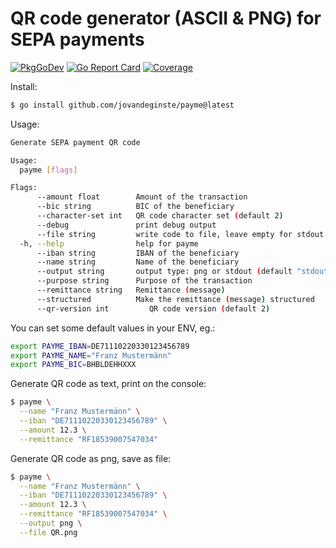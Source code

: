 # QR code generator (ASCII & PNG) for SEPA payments

[![PkgGoDev](https://pkg.go.dev/badge/github.com/jovandeginste/payme)](https://pkg.go.dev/github.com/jovandeginste/payme)
[![Go Report Card](https://goreportcard.com/badge/github.com/jovandeginste/payme)](https://goreportcard.com/report/github.com/jovandeginste/payme)
[![Coverage](http://gocover.io/_badge/github.com/jovandeginste/payme)](http://gocover.io/github.com/jovandeginste/payme)

Install:

```bash
$ go install github.com/jovandeginste/payme@latest
```

Usage:

```bash
Generate SEPA payment QR code

Usage:
  payme [flags]

Flags:
      --amount float        Amount of the transaction
      --bic string          BIC of the beneficiary
      --character-set int   QR code character set (default 2)
      --debug               print debug output
      --file string         write code to file, leave empty for stdout
  -h, --help                help for payme
      --iban string         IBAN of the beneficiary
      --name string         Name of the beneficiary
      --output string       output type: png or stdout (default "stdout")
      --purpose string      Purpose of the transaction
      --remittance string   Remittance (message)
      --structured          Make the remittance (message) structured
      --qr-version int         QR code version (default 2)
```

You can set some default values in your ENV, eg.:

```bash
export PAYME_IBAN=DE71110220330123456789
export PAYME_NAME="Franz Mustermänn"
export PAYME_BIC=BHBLDEHHXXX
```

Generate QR code as text, print on the console:

```bash
$ payme \
  --name "Franz Mustermänn" \
  --iban "DE71110220330123456789" \
  --amount 12.3 \
  --remittance "RF18539007547034"
```

Generate QR code as png, save as file:

```bash
$ payme \
  --name "Franz Mustermänn" \
  --iban "DE71110220330123456789" \
  --amount 12.3 \
  --remittance "RF18539007547034" \
  --output png \
  --file QR.png
```
